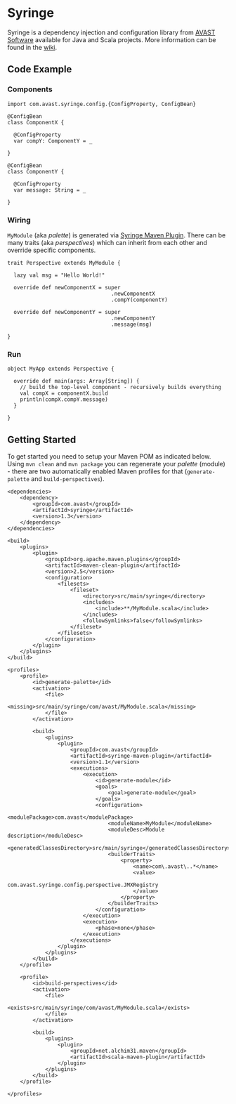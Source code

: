 # Syringe

Syringe is a dependency injection and configuration library from [AVAST Software](http://www.avast.com "AVAST Software") 
available for Java and Scala projects. More information can be found in the 
[wiki](https://github.com/avast-open/syringe/wiki "Syringe wiki").

## Code Example

### Components

    import com.avast.syringe.config.{ConfigProperty, ConfigBean}
    
    @ConfigBean
    class ComponentX {
    
      @ConfigProperty
      var compY: ComponentY = _
    
    }
    
    @ConfigBean
    class ComponentY {
    
      @ConfigProperty
      var message: String = _
    
    }

### Wiring

`MyModule` (aka *palette*) is generated via [Syringe Maven Plugin](https://github.com/avast-open/syringe-maven-plugin "Syringe Maven Plugin").
There can be many traits (aka *perspectives*) which can inherit from each other and override specific components.

    trait Perspective extends MyModule {
      
      lazy val msg = "Hello World!"
      
      override def newComponentX = super
                                     .newComponentX
                                     .compY(componentY)
      
      override def newComponentY = super
                                     .newComponentY
                                     .message(msg)
    
    }

### Run

    object MyApp extends Perspective {
    
      override def main(args: Array[String]) {
        // build the top-level component - recursively builds everything
        val compX = componentX.build
        println(compX.compY.message)
      }
      
    }

## Getting Started

To get started you need to setup your Maven POM as indicated below. Using `mvn clean` and `mvn package` you can regenerate your *palette*
(module) - there are two automatically enabled Maven profiles for that (`generate-palette` and `build-perspectives`).

    <dependencies>
        <dependency>
            <groupId>com.avast</groupId>
            <artifactId>syringe</artifactId>
            <version>1.3</version>
        </dependency>
    </dependencies>

    <build>
        <plugins>
            <plugin>
                <groupId>org.apache.maven.plugins</groupId>
                <artifactId>maven-clean-plugin</artifactId>
                <version>2.5</version>
                <configuration>
                    <filesets>
                        <fileset>
                            <directory>src/main/syringe</directory>
                            <includes>
                                <include>**/MyModule.scala</include>
                            </includes>
                            <followSymlinks>false</followSymlinks>
                        </fileset>
                    </filesets>
                </configuration>
            </plugin>
        </plugins>
    </build>

    <profiles>
        <profile>
            <id>generate-palette</id>
            <activation>
                <file>
                    <missing>src/main/syringe/com/avast/MyModule.scala</missing>
                </file>
            </activation>

            <build>
                <plugins>
                    <plugin>
                        <groupId>com.avast</groupId>
                        <artifactId>syringe-maven-plugin</artifactId>
                        <version>1.1</version>
                        <executions>
                            <execution>
                                <id>generate-module</id>
                                <goals>
                                    <goal>generate-module</goal>
                                </goals>
                                <configuration>
                                    <modulePackage>com.avast</modulePackage>
                                    <moduleName>MyModule</moduleName>
                                    <moduleDesc>Module description</moduleDesc>
                                    <generatedClassesDirectory>src/main/syringe</generatedClassesDirectory>
                                    <builderTraits>
                                        <property>
                                            <name>com\.avast\..*</name>
                                            <value>
                                                com.avast.syringe.config.perspective.JMXRegistry
                                            </value>
                                        </property>
                                    </builderTraits>
                                </configuration>
                            </execution>
                            <execution>
                                <phase>none</phase>
                            </execution>
                        </executions>
                    </plugin>
                </plugins>
            </build>
        </profile>

        <profile>
            <id>build-perspectives</id>
            <activation>
                <file>
                    <exists>src/main/syringe/com/avast/MyModule.scala</exists>
                </file>
            </activation>

            <build>
                <plugins>
                    <plugin>
                        <groupId>net.alchim31.maven</groupId>
                        <artifactId>scala-maven-plugin</artifactId>
                    </plugin>
                </plugins>
            </build>
        </profile>
 
    </profiles>
